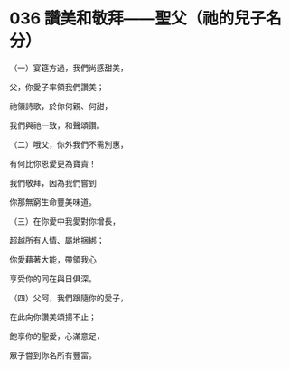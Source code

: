 # 036 讚美和敬拜——聖父（祂的兒子名分）

（一）宴筵方過，我們尚感甜美，

父，你愛子率領我們讚美；

祂領詩歌，於你何親、何甜，

我們與祂一致，和聲頌讚。

（二）哦父，你外我們不需別惠，

有何比你恩愛更為寶貴！

我們敬拜，因為我們嘗到

你那無窮生命豐美味道。

（三）在你愛中我愛對你增長，

超越所有人情、屬地捆綁；

你愛藉著大能，帶領我心

享受你的同在與日俱深。

（四）父阿，我們跟隨你的愛子，

在此向你讚美頌揚不止；

飽享你的聖愛，心滿意足，

眾子嘗到你名所有豐富。

